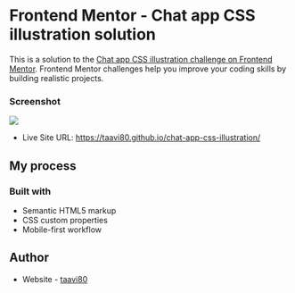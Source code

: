 # Frontend Mentor - Chat app CSS illustration solution

This is a solution to the [Chat app CSS illustration challenge on Frontend Mentor](https://www.frontendmentor.io/challenges/chat-app-css-illustration-O5auMkFqY). Frontend Mentor challenges help you improve your coding skills by building realistic projects.

### Screenshot

![](design/)

- Live Site URL: https://taavi80.github.io/chat-app-css-illustration/

## My process

### Built with

- Semantic HTML5 markup
- CSS custom properties
- Mobile-first workflow

## Author

- Website - [taavi80](https://www.frontendmentor.io/profile/taavi80)
